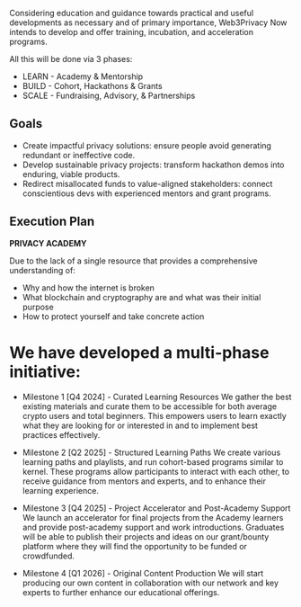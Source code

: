 Considering education and guidance towards practical and useful developments as necessary and of primary importance, Web3Privacy Now intends to develop and offer training, incubation, and acceleration programs.

All this will be done via 3 phases:

- LEARN - Academy & Mentorship
- BUILD - Cohort, Hackathons & Grants
- SCALE - Fundraising, Advisory, & Partnerships

## Goals

- Create impactful privacy solutions: ensure people avoid generating redundant or ineffective code.
- Develop sustainable privacy projects: transform hackathon demos into enduring, viable products.
- Redirect misallocated funds to value-aligned stakeholders: connect conscientious devs with experienced mentors and grant programs.

## Execution Plan

**PRIVACY ACADEMY**

Due to the lack of a single resource that provides a comprehensive understanding of:

- Why and how the internet is broken
- What blockchain and cryptography are and what was their initial purpose 
- How to protect yourself and take concrete action

# We have developed a multi-phase initiative:

- Milestone 1 [Q4 2024] - Curated Learning Resources We gather the best existing materials and curate them to be accessible for both average crypto users and total beginners. This empowers users to learn exactly what they are looking for or interested in and to implement best practices effectively.

- Milestone 2 [Q2 2025] - Structured Learning Paths We create various learning paths and playlists, and run cohort-based programs similar to kernel. These programs allow participants to interact with each other, to receive guidance from mentors and experts, and to enhance their learning experience.

- Milestone 3 [Q4 2025] - Project Accelerator and Post-Academy Support We launch an accelerator for final projects from the Academy learners and provide post-academy support and work introductions. Graduates will be able to publish their projects and ideas on our grant/bounty platform where they will find the opportunity to be funded or crowdfunded.

- Milestone 4 [Q1 2026] - Original Content Production We will start producing our own content in collaboration with our network and key experts to further enhance our educational offerings.
